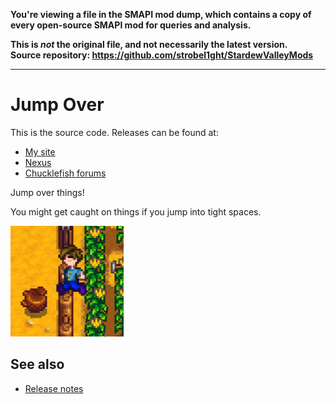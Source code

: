**You're viewing a file in the SMAPI mod dump, which contains a copy of every open-source SMAPI mod
for queries and analysis.**

**This is _not_ the original file, and not necessarily the latest version.**  
**Source repository: https://github.com/strobel1ght/StardewValleyMods**

----

# Jump Over
This is the source code. Releases can be found at:
* [My site](http://spacechase0.com/mods/stardew-valley/jump-over/)
* [Nexus](http://www.nexusmods.com/stardewvalley/mods/1844/?)
* [Chucklefish forums](http://community.playstarbound.com/resources/jump-over/5190/)

Jump over things!

You might get caught on things if you jump into tight spaces.

![](screenshot.png)

## See also
* [Release notes](release-notes.md)
